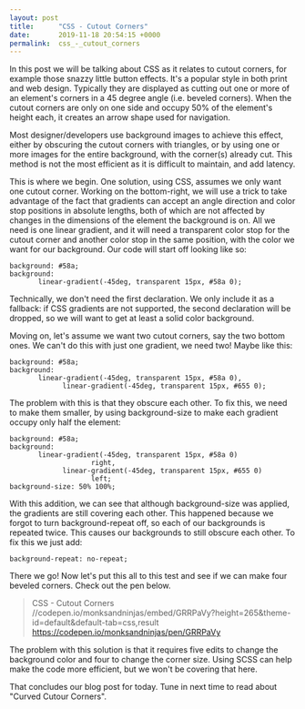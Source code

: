 ```yaml
---
layout: post
title:      "CSS - Cutout Corners"
date:       2019-11-18 20:54:15 +0000
permalink:  css_-_cutout_corners
---
```



In this post we will be talking about CSS as it relates to cutout corners, for example those snazzy little button effects. It's a popular style in both print and web design. Typically they are displayed as cutting out one or more of an element's corners in a 45 degree angle (i.e. beveled corners). When the cutout corners are only on one side and occupy 50% of the element's height  each, it creates an arrow shape used for navigation.

Most designer/developers use background images to achieve this effect, either by obscuring the cutout corners with triangles, or by using one or more images for the entire background, with the corner(s) already cut. This method is not the most efficient as it is difficult to maintain, and add latency. 

This is where we begin. One solution, using CSS, assumes we only want one cutout corner. Working on the bottom-right, we will use a trick to take advantage of the fact that gradients can accept an angle direction and color stop positions in absolute lengths, both of which are not affected by changes in the dimensions of the element the background is on. All we need is one linear gradient, and it will need a transparent color stop for the cutout corner and another color stop in the same position, with the color we want for our background. Our code will start off looking like so:

```
background: #58a;
background:
       linear-gradient(-45deg, transparent 15px, #58a 0);
```

Technically, we don't need the first declaration. We only include it as a fallback: if CSS gradients are not supported, the second declaration will be dropped, so we will want to get at least a solid color background.

Moving on, let's assume we want two cutout corners, say the two bottom ones. We can't do this with just one gradient, we need two! Maybe like this:

```
background: #58a;
background:
       linear-gradient(-45deg, transparent 15px, #58a 0),
			 linear-gradient(-45deg, transparent 15px, #655 0);
```

The problem with this is that they obscure each other. To fix this, we need to make them smaller, by using background-size to make each gradient occupy only half the element:

```
background: #58a;
background:
       linear-gradient(-45deg, transparent 15px, #58a 0)
			        right,
			 linear-gradient(-45deg, transparent 15px, #655 0)
			        left;
background-size: 50% 100%;
```

With this addition, we can see that although background-size was applied, the gradients are still covering each other. This happened because we forgot to turn background-repeat off, so each of our backgrounds is repeated twice. This causes our backgrounds to still obscure each other. To fix this we just add:

```
background-repeat: no-repeat;
```

There we go! Now let's put this all to this test and see if we can make four beveled corners. Check out the pen below.

> CSS - Cutout Corners 
> //codepen.io/monksandninjas/embed/GRRPaVy?height=265&theme-id=default&default-tab=css,result
> https://codepen.io/monksandninjas/pen/GRRPaVy

The problem with this solution is that it requires five edits to change the background color and four to change the corner size. Using SCSS can help make the code more efficient, but we won't be covering that here. 

That concludes our blog post for today. Tune in next time to read about "Curved Cutour Corners".


